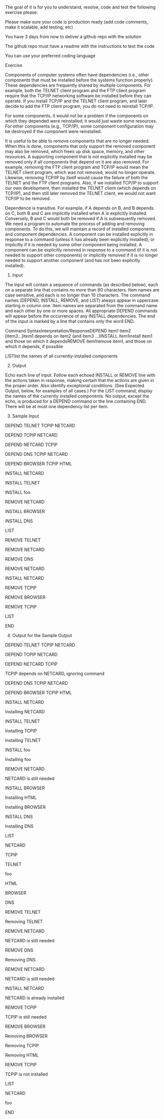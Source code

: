 The goal of it is for you to understand, resolve, code and test the following exercise please: 

Please make sure your code is production ready (add code comments, make it scalable, add testing, etc)

You have 3 days from now to deliver a github repo with the solution

The github repo must have a readme with the instructions to test the code

You can use your preferred coding language



Exercise


Components of computer systems often have dependencies (i.e., other components that must be installed before the systems function properly). These dependencies are frequently shared by multiple components. For example, both the TELNET client program and the FTP client program require that the TCP/IP networking software be installed before they can operate. If you install TCP/IP and the TELNET client program, and later decide to add the FTP client program, you do not need to reinstall TCP/IP.

For some components, it would not be a problem if the components on which they depended were reinstalled; it would just waste some resources. For other components (e.g., TCP/IP), some component configuration may be destroyed if the component were reinstalled.

It is useful to be able to remove components that are no longer needed. When this is done, components that only support the removed component may also be removed, which frees up disk space, memory, and other resources. A supporting component that is not explicitly installed may be removed only if all components that depend on it are also removed. For example, removing the FTP client program and TCP/IP would mean the TELNET client program, which was not removed, would no longer operate. Likewise, removing TCP/IP by itself would cause the failure of both the TELNET and the FTP client programs. Also, if we installed TCP/IP to support our own development, then installed the TELNET client (which depends on TCP/IP), and then still later removed the TELNET client, we would not want TCP/IP to be removed. 

Dependence is transitive. For example, if A depends on B, and B depends on C, both B and C are implicitly installed when A is explicitly installed. Conversely, B and C would both be removed if A is subsequently removed. We need a program to automate the process of adding and removing components. To do this, we will maintain a record of installed components and component dependencies. A component can be installed explicitly in response to a command (unless it has already been explicitly installed), or implicitly if it is needed by some other component being installed. A component can be explicitly removed in response to a command (if it is not needed to support other components) or implicitly removed if it is no longer needed to support another component (and has not been explicitly installed).


1. Input

The input will contain a sequence of commands (as described below), each on a separate line that contains no more than 80 characters. Item names are case sensitive, and each is no longer than 10 characters. The command names (DEPEND, INSTALL, REMOVE, and LIST) always appear in uppercase starting in column one. Item names are separated from the command name and each other by one or more spaces. All appropriate DEPEND commands will appear before the occurrence of any INSTALL dependencies. The end of the input is marked by a line that contains only the word END.

Command SyntaxInterpretation/ResponseDEPEND item1 item2 [item3...]item1 depends on item2 (and item3 ...)INSTALL item1install item1 and those on which it dependsREMOVE item1remove item1, and those on which it depends, if possible

LISTlist the names of all currently-installed components

2. Output

Echo each line of input. Follow each echoed INSTALL or REMOVE line with the actions taken in response, making certain that the actions are given in the proper order. Also identify exceptional conditions. (See Expected Output, below, for examples of all cases.) For the LIST command, display the names of the currently installed components. No output, except the echo, is produced for a DEPEND command or the line containing END. There will be at most one dependency list per item.

3. Sample Input

DEPEND TELNET TCPIP NETCARD

DEPEND TCPIP NETCARD

DEPEND NETCARD TCPIP

DEPEND DNS TCPIP NETCARD

DEPEND BROWSER TCPIP HTML

INSTALL NETCARD

INSTALL TELNET

INSTALL foo

REMOVE NETCARD

INSTALL BROWSER

INSTALL DNS

LIST

REMOVE TELNET

REMOVE NETCARD

REMOVE DNS

REMOVE NETCARD

INSTALL NETCARD

REMOVE TCPIP

REMOVE BROWSER

REMOVE TCPIP

LIST

END

4. Output for the Sample Output

DEPEND TELNET TCPIP NETCARD

DEPEND TCPIP NETCARD

DEPEND NETCARD TCPIP

TCPIP depends on NETCARD, ignoring command

DEPEND DNS TCPIP NETCARD

DEPEND BROWSER TCPIP HTML

INSTALL NETCARD

Installing NETCARD

INSTALL TELNET

Installing TCPIP

Installing TELNET

INSTALL foo

Installing foo

REMOVE NETCARD

NETCARD is still needed

INSTALL BROWSER

Installing HTML

Installing BROWSER

INSTALL DNS

Installing DNS

LIST

NETCARD

TCPIP

TELNET

foo

HTML

BROWSER

DNS

REMOVE TELNET

Removing TELNET

REMOVE NETCARD

NETCARD is still needed

REMOVE DNS

Removing DNS

REMOVE NETCARD

NETCARD is still needed

INSTALL NETCARD

NETCARD is already installed

REMOVE TCPIP

TCPIP is still needed

REMOVE BROWSER

Removing BROWSER

Removing TCPIP

Removing HTML

REMOVE TCPIP

TCPIP is not installed

LIST

NETCARD

foo

END